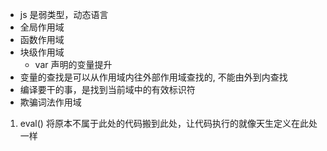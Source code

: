 - js 是弱类型，动态语言
- 全局作用域
- 函数作用域
- 块级作用域
   - var 声明的变量提升
- 变量的查找是可以从作用域内往外部作用域查找的, 不能由外到内查找
- 编译要干的事，是找到当前域中的有效标识符
- 欺骗词法作用域
1. eval() 将原本不属于此处的代码搬到此处，让代码执行的就像天生定义在此处一样